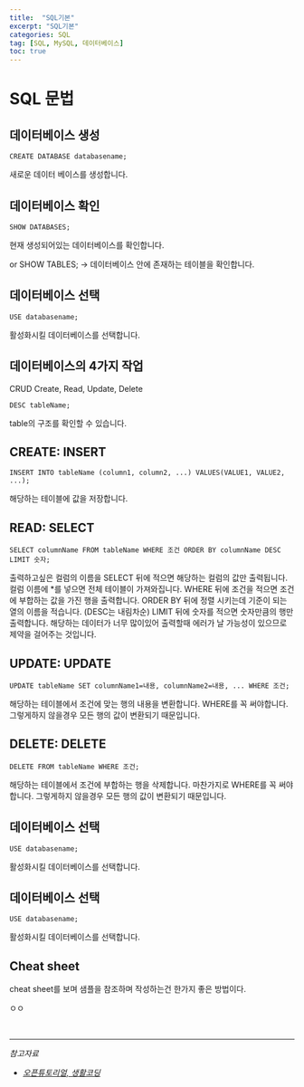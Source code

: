 ```yaml
---
title:  "SQL기본"
excerpt: "SQL기본"
categories: SQL
tag: [SQL, MySQL, 데이터베이스]
toc: true
---
```


# SQL 문법

## 데이터베이스 생성

```mysql
CREATE DATABASE databasename;
```

새로운 데이터 베이스를 생성합니다.



## 데이터베이스 확인

```mysql
SHOW DATABASES;
```

현재 생성되어있는 데이터베이스를 확인합니다.

or SHOW TABLES; -> 데이터베이스 안에 존재하는 테이블을 확인합니다.



## 데이터베이스 선택

```mysql
USE databasename;
```

활성화시킬 데이터베이스를 선택합니다.



## 데이터베이스의 4가지 작업

CRUD
Create, Read, Update, Delete

```mysql
DESC tableName;
```

table의 구조를 확인할 수 있습니다.



## CREATE: INSERT

```mysql
INSERT INTO tableName (column1, column2, ...) VALUES(VALUE1, VALUE2, ...);
```

해당하는 테이블에 값을 저장합니다.



## READ: SELECT

```mysql
SELECT columnName FROM tableName WHERE 조건 ORDER BY columnName DESC LIMIT 숫자;
```

출력하고싶은 컬럼의 이름을 SELECT 뒤에 적으면 해당하는 컬럼의 값만 출력됩니다. 컬럼 이름에 *를 넣으면 전체 테이블이 가져와집니다.  WHERE 뒤에 조건을 적으면 조건에 부합하는 값을 가진 행을 출력합니다. ORDER BY 뒤에 정렬 시키는데 기준이 되는 열의 이름을 적습니다. (DESC는 내림차순) LIMIT 뒤에 숫자를 적으면 숫자만큼의 행만 출력합니다. 해당하는 데이터가 너무 많이있어 출력할때 에러가 날 가능성이 있으므로 제약을 걸어주는 것입니다.



## UPDATE: UPDATE

```mysql
UPDATE tableName SET columnName1=내용, columnName2=내용, ... WHERE 조건;
```

해당하는 테이블에서 조건에 맞는 행의 내용을 변환합니다. WHERE를 꼭 써야합니다. 그렇게하지 않을경우 모든 행의 값이 변환되기 때문입니다.



## DELETE: DELETE

```mysql
DELETE FROM tableName WHERE 조건;
```

해당하는 테이블에서 조건에 부합하는 행을 삭제합니다. 마찬가지로 WHERE를 꼭 써야합니다. 그렇게하지 않을경우 모든 행의 값이 변환되기 때문입니다.



## 데이터베이스 선택

```mysql
USE databasename;
```

활성화시킬 데이터베이스를 선택합니다.



## 데이터베이스 선택

```mysql
USE databasename;
```

활성화시킬 데이터베이스를 선택합니다.



## Cheat sheet

cheat sheet를 보며 샘플을 참조하며 작성하는건 한가지 좋은 방법이다.

ㅇㅇ

<br/> 

---------------------------------------------

*참고자료*

* *[오픈튜토리얼, 생활코딩](https://opentutorials.org/course/3161)*
